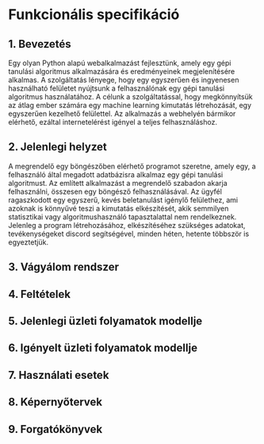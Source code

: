 # Funkcionális specifikáció

## 1. Bevezetés
Egy olyan Python alapú webalkalmazást fejlesztünk, amely egy gépi tanulási algoritmus alkalmazására és eredményeinek megjelenítésére alkalmas.
A szolgáltatás lényege, hogy egy egyszerűen és ingyenesen használható felületet nyújtsunk a felhasználónak egy gépi tanulási algoritmus használatához.
A célunk a szolgáltatással, hogy megkönnyítsük az átlag ember számára egy machine learning kimutatás létrehozását, egy egyszerűen kezelhető felülettel.
Az alkalmazás a webhelyén bármikor elérhető, ezáltal internetelérést igényel a teljes felhasználáshoz.

## 2. Jelenlegi helyzet
A megrendelő egy böngészőben elérhető programot szeretne, amely egy, a felhasználó által megadott adatbázisra alkalmaz egy gépi tanulási algoritmust. Az említett alkalmazást a megrendelő szabadon akarja felhasználni, összesen egy böngésző felhasználásával. Az ügyfél ragaszkodott egy egyszerű, kevés beletanulást igénylő felülethez, ami azoknak is könnyűvé teszi a kimutatás elkészítését, akik semmilyen statisztikai vagy algoritmushasználó tapasztalattal nem rendelkeznek. Jelenleg a program létrehozásához, elkészítéséhez szükséges adatokat, tevékenységeket discord segítségével, minden héten, hetente többször is egyeztetjük.

## 3. Vágyálom rendszer

## 4. Feltételek

## 5. Jelenlegi üzleti folyamatok modellje

## 6. Igényelt üzleti folyamatok modellje

## 7. Használati esetek

## 8. Képernyőtervek

## 9. Forgatókönyvek
